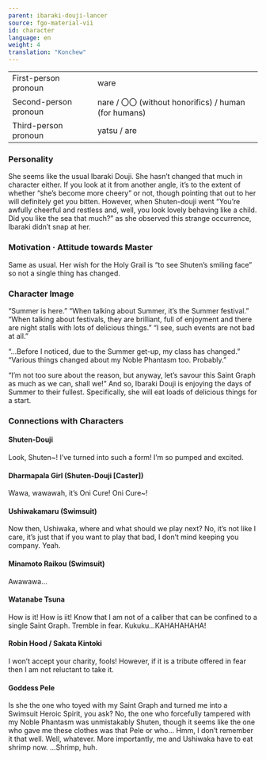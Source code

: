 ```yaml
---
parent: ibaraki-douji-lancer
source: fgo-material-vii
id: character
language: en
weight: 4
translation: "Konchew"
---
```


<table>
  <tr><td>First-person pronoun</td><td>ware</td></tr>
  <tr><td>Second-person pronoun</td><td>nare / 〇〇 (without honorifics) / human (for humans)</td></tr>
  <tr><td>Third-person pronoun</td><td>yatsu / are</td></tr>
</table>

### Personality

She seems like the usual Ibaraki Douji.
She hasn’t changed that much in character either.
If you look at it from another angle, it’s to the extent of whether “she’s become more cheery” or not, though pointing that out to her will definitely get you bitten. However, when Shuten-douji went “You’re awfully cheerful and restless and, well, you look lovely behaving like a child. Did you like the sea that much?” as she observed this strange occurrence, Ibaraki didn’t snap at her.

### Motivation · Attitude towards Master

Same as usual.
Her wish for the Holy Grail is “to see Shuten’s smiling face” so not a single thing has changed.

### Character Image

“Summer is here.”
“When talking about Summer, it’s the Summer festival.”
“When talking about festivals, they are brilliant, full of enjoyment and there are night stalls with lots of delicious things.”
“I see, such events are not bad at all.”

“…Before I noticed, due to the Summer get-up, my class has changed.”
“Various things changed about my Noble Phantasm too. Probably.”

“I’m not too sure about the reason, but anyway, let’s savour this Saint Graph as much as we can, shall we!”
And so, Ibaraki Douji is enjoying the days of Summer to their fullest.
Specifically, she will eat loads of delicious things for a start.

### Connections with Characters

#### Shuten-Douji

Look, Shuten~!
I’ve turned into such a form!
I’m so pumped and excited.

#### Dharmapala Girl (Shuten-Douji [Caster])

Wawa, wawawah, it’s Oni Cure!
Oni Cure~!

#### Ushiwakamaru (Swimsuit)

Now then, Ushiwaka, where and what should we play next?
No, it’s not like I care, it’s just that if you want to play that bad, I don’t mind keeping you company. Yeah.

#### Minamoto Raikou (Swimsuit)

Awawawa…

#### Watanabe Tsuna

How is it!
How is iit!
Know that I am not of a caliber that can be confined to a single Saint Graph. Tremble in fear. Kukuku…KAHAHAHAHA!

#### Robin Hood / Sakata Kintoki

I won’t accept your charity, fools!
However, if it is a tribute offered in fear then I am not reluctant to take it.

#### Goddess Pele

Is she the one who toyed with my Saint Graph and turned me into a Swimsuit Heroic Spirit, you ask?
No, the one who forcefully tampered with my Noble Phantasm was unmistakably Shuten, though it seems like the one who gave me these clothes was that Pele or who…
Hmm, I don’t remember it that well. Well, whatever. More importantly, me and Ushiwaka have to eat shrimp now. …Shrimp, huh.
